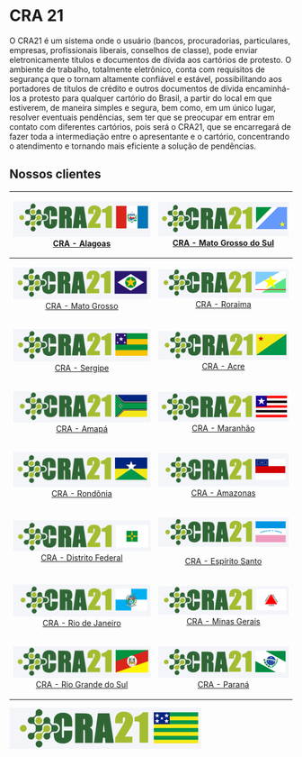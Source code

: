 # CRA 21

O CRA21 é um sistema onde o usuário (bancos, procuradorias, particulares, empresas, profissionais liberais, conselhos de classe), pode enviar eletronicamente títulos e documentos de dívida aos cartórios de protesto. O ambiente de trabalho, totalmente eletrônico, conta com requisitos de segurança que o tornam altamente confiável e estável, possibilitando aos portadores de títulos de crédito e outros documentos de dívida encaminhá-los a protesto para qualquer cartório do Brasil, a partir do local em que estiverem, de maneira simples e segura, bem como, em um único lugar, resolver eventuais pendências, sem ter que se preocupar em entrar em contato com diferentes cartórios, pois será o CRA21, que se encarregará de fazer toda a intermediação entre o apresentante e o cartório, concentrando o atendimento e tornando mais eficiente a solução de pendências.

## Nossos clientes

|            <p><a href="https://craal.crabr.com.br"><img src=".gitbook/assets/image (1).png" alt=""><br>CRA - Alagoas</a></p>            |           <p><img src=".gitbook/assets/image (23) (1).png" alt=""><br><a href="https://crams.crabr.com.br">CRA - Mato Grosso do Sul</a></p>           |
| :-------------------------------------------------------------------------------------------------------------------------------------: | :---------------------------------------------------------------------------------------------------------------------------------------------------: |
|          <p><img src=".gitbook/assets/image (41).png" alt=""><br><a href="https://cramt.crabr.com.br">CRA - Mato Grosso</a></p>         |                 <p><img src=".gitbook/assets/image (35) (1).png" alt=""><br><a href="https://crarr.crabr.com.br">CRA - Roraima</a></p>                |
|            <p><img src=".gitbook/assets/image (43).png" alt=""><br><a href="https://crase.crabr.com.br">CRA - Sergipe</a></p>           |                    <p><img src=".gitbook/assets/image (30).png" alt=""><br><a href="https://craac.crabr.com.br">CRA - Acre</a></p>                    |
|           <p><img src=".gitbook/assets/image (17) (1).png" alt=""><br><a href="https://craap.crabr.com.br">CRA - Amapá</a></p>          |                  <p><img src=".gitbook/assets/image (42).png" alt=""><br><a href="https://crama.crabr.com.br">CRA - Maranhão</a></p>                  |
|           <p><img src=".gitbook/assets/image (27).png" alt=""><br><a href="https://craro.crabr.com.br">CRA - Rondônia</a></p>           |               <p><img src=".gitbook/assets/image (4) (1) (1).png" alt=""><br><a href="https://craam.crabr.com.br">CRA - Amazonas</a></p>              |
| <p><img src=".gitbook/assets/image (18) (1) (1) (1).png" alt=""><br><a href="https://cradf.crabr.com.br">CRA - Distrito Federal</a></p> | <p><img src=".gitbook/assets/image (10) (1).png" alt="" data-size="original"></p><p><a href="https://craes.crabr.com.br">CRA - Espírito Santo</a></p> |
|        <p><img src=".gitbook/assets/image (39).png" alt=""><br><a href="https://crarj.crabr.com.br">CRA - Rio de Janeiro</a></p>        |            <p><img src=".gitbook/assets/image (37) (1) (1).png" alt=""><br><a href="https://cramg.crabr.com.br">CRA - Minas Gerais</a></p>            |
|   <p><img src=".gitbook/assets/image (5) (1) (1).png" alt=""><br><a href="https://crars.crabr.com.br">CRA - Rio Grande do Sul</a></p>   |                 <p><img src=".gitbook/assets/image (15) (1).png" alt=""><br><a href="https://crapr.crabr.com.br">CRA - Paraná</a></p>                 |

![CRA - Goiás](<.gitbook/assets/image (24) (1).png>)
